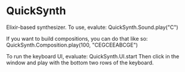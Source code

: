 QuickSynth
==========

Elixir-based synthesizer. To use, evalute:
  QuickSynth.Sound.play("C")

If you want to build compositions, you can do that like so:
  QuickSynth.Composition.play(100, "CEGCEEABCGE")

To run the keyboard UI, evaluate:
  QuickSynth.UI.start
Then click in the window and play with the bottom two rows of the keyboard.
